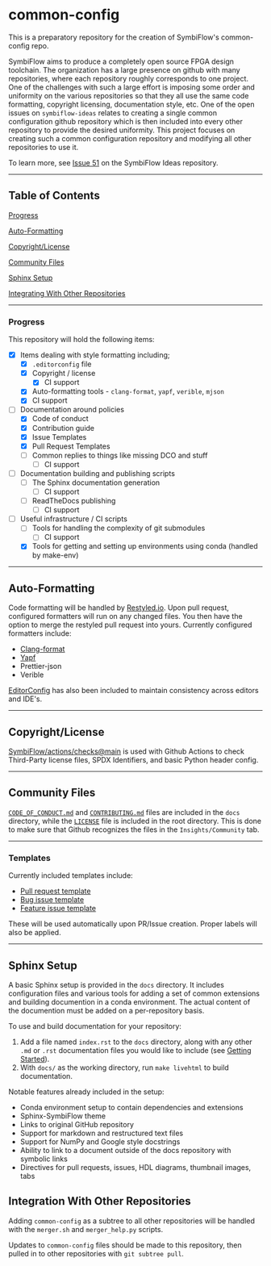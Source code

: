 # common-config

This is a preparatory repository for the creation of SymbiFlow's common-config repo.

SymbiFlow aims to produce a completely open source FPGA design toolchain. The organization has a large presence on github with many repositories, where each repository roughly corresponds to one project.  One of the challenges with such a large effort is imposing some order and uniformity on the various repositories so that they all use the same code formatting, copyright licensing, documentation style, etc.  One of the open issues on `symbiflow-ideas` relates to creating a single common configuration github repository which is then included into every other repository to provide the desired uniformity.  This project focuses on creating such a common configuration repository and modifying all other repositories to use it.

To learn more, see [Issue 51](https://github.com/SymbiFlow/ideas/issues/51) on the SymbiFlow Ideas repository.

---

## Table of Contents
[Progress](#progress)

[Auto-Formatting](#auto-formatting)

[Copyright/License](#copyright)

[Community Files](#community-files)

[Sphinx Setup](#sphinx)

[Integrating With Other Repositories](#integration)

---

### <a name="progress"/> Progress


This repository will hold the following items:

* [x] Items dealing with style formatting including;
  * [x] `.editorconfig` file 
  * [x] Copyright / license
    * [x] CI support
  * [x]  Auto-formatting tools - `clang-format`, `yapf`, `verible`, `mjson`
    * [x] CI support
* [ ] Documentation around policies
  * [x] Code of conduct
  * [x] Contribution guide
  * [x] Issue Templates
  * [x] Pull Request Templates
  * [ ] Common replies to things like missing DCO and stuff
    * [ ] CI support
* [ ] Documentation building and publishing scripts
  * [ ] The Sphinx documentation generation
    * [ ] CI support
  * [ ] ReadTheDocs publishing
    * [ ] CI support
* [ ] Useful infrastructure / CI scripts
  * [ ] Tools for handling the complexity of git submodules
    * [ ] CI support
  * [x] Tools for getting and setting up environments using conda (handled by make-env)

---

## <a name="auto-formatting"/> Auto-Formatting

Code formatting will be handled by [Restyled.io](restyled.io). Upon pull request, configured formatters will run on any changed files. You then have the option to merge the restyled pull request into yours. Currently configured formatters include:
* [Clang-format](../formatter-files/.clang-format)
* [Yapf](../formatter-files/.style.yapf)
* Prettier-json
* Verible

[EditorConfig](https://editorconfig.org/) has also been included to maintain consistency across editors and IDE's.

---

## <a name="copyright"/> Copyright/License

[SymbiFlow/actions/checks@main](https://github.com/SymbiFlow/actions/tree/main/checks) is used with Github Actions to check Third-Party license files, SPDX Identifiers, and basic Python header config.

---

## <a name="community-files"/> Community Files

[`CODE_OF_CONDUCT.md`](./CODE_OF_CONDUCT.md) and [`CONTRIBUTING.md`](./CONTRIBUTING.md) files are included in the `docs` directory, while the [`LICENSE`](../LICENSE) file is included in the root directory. This is done to make sure that Github recognizes the files in the `Insights/Community` tab.

---

### Templates

Currently included templates include:
* [Pull request template](../.github/pull_request_template.md)
* [Bug issue template](../.github/ISSUE_TEMPLATE/ISSUE_TEMPLATE-BUG.md)
* [Feature issue template](../.github/ISSUE_TEMPLATE/ISSUE_TEMPLATE-FEATURE.md)

These will be used automatically upon PR/Issue creation. Proper labels will also be applied.

---

## <a name="sphinx"/> Sphinx Setup
A basic Sphinx setup is provided in the `docs` directory. It includes configuration files and various tools for adding a set of common extensions and building documention in a conda environment. The actual content of the documention must be added on a per-repository basis.

To use and build documentation for your repository:

1. Add a file named `index.rst` to the `docs` directory, along with any other `.md` or `.rst` documentation files you would like to include (see [Getting Started](https://www.sphinx-doc.org/en/master/usage/quickstart.html)).
2. With `docs/` as the working directory, run `make livehtml` to build documentation.

Notable features already included in the setup:
* Conda environment setup to contain dependencies and extensions
* Sphinx-SymbiFlow theme
* Links to original GitHub repository
* Support for markdown and restructured text files
* Support for NumPy and Google style docstrings
* Ability to link to a document outside of the docs repository with symbolic links
* Directives for pull requests, issues, HDL diagrams, thumbnail images, tabs 

## <a name="integration"/> Integration With Other Repositories 

Adding `common-config` as a subtree to all other repositories will be handled with the `merger.sh` and `merger_help.py` scripts.

Updates to `common-config` files should be made to this repository, then pulled in to other repositories with `git subtree pull`.
